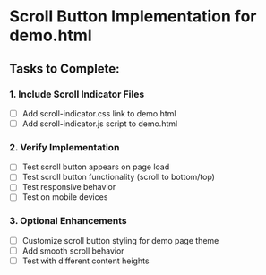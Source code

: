 # Scroll Button Implementation for demo.html

## Tasks to Complete:

### 1. Include Scroll Indicator Files
- [ ] Add scroll-indicator.css link to demo.html
- [ ] Add scroll-indicator.js script to demo.html

### 2. Verify Implementation
- [ ] Test scroll button appears on page load
- [ ] Test scroll button functionality (scroll to bottom/top)
- [ ] Test responsive behavior
- [ ] Test on mobile devices

### 3. Optional Enhancements
- [ ] Customize scroll button styling for demo page theme
- [ ] Add smooth scroll behavior
- [ ] Test with different content heights
